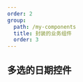 ```yaml
---
order: 2
group:
  path: /my-components
  title: 封装的业务组件
  order: 3
---
```


## 多选的日期控件

<code src="./index.tsx" title='多选的日期控件' ></code>

<API src="./components/Calendar/index.tsx" hideTitle></API>
